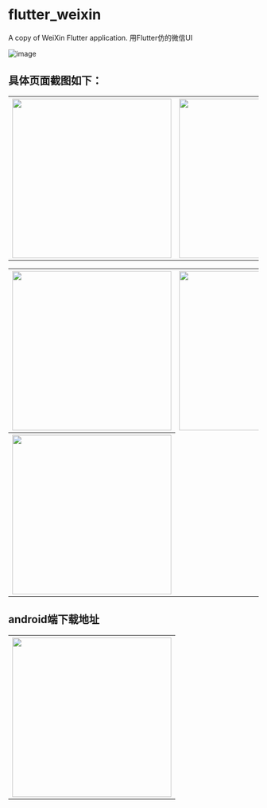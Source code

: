 # flutter_weixin

A copy of WeiXin Flutter application.
用Flutter仿的微信UI

![image](https://raw.githubusercontent.com/leeo-noder/flutter_weixin_demo/master/static/images/main.gif)

## 具体页面截图如下：
<table>
<tr>
<th><img src="https://raw.githubusercontent.com/leeo-noder/flutter_weixin_demo/master/static/images/wechat_home.jpg" width="320"/></th>
<th><img src="https://raw.githubusercontent.com/leeo-noder/flutter_weixin_demo/master/static/images/wechat_contact.jpg" width="320"/></th>
</tr>
</table>
<table>
<tr>
<th><img src="https://raw.githubusercontent.com/leeo-noder/flutter_weixin_demo/master/static/images/wechat_find.jpg" width="320"/></th>
<th><img src="https://raw.githubusercontent.com/leeo-noder/flutter_weixin_demo/master/static/images/wechat_me.jpg" width="320"/></th>
</tr>
<tr>
<th><img src="https://raw.githubusercontent.com/leeo-noder/flutter_weixin_demo/master/static/images/home_chat.jpg" width="320"/></th>
</tr>
</table>

## android端下载地址
<table>
<tr>
<th><img src="https://raw.githubusercontent.com/leeo-noder/flutter_weixin_demo/master/static/images/xsG11.png" width="320"/></th>
</tr>
</table>